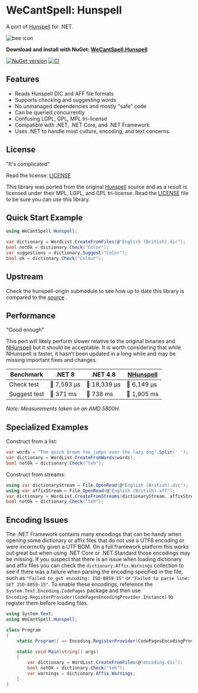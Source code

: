 # WeCantSpell: Hunspell

A port of [Hunspell](https://github.com/hunspell/hunspell) for .NET.

![bee icon](https://raw.githubusercontent.com/aarondandy/WeCantSpell.Hunspell/main/icon.png)

**Download and install with NuGet: [WeCantSpell.Hunspell](https://www.nuget.org/packages/WeCantSpell.Hunspell/)**

[![NuGet version](https://img.shields.io/nuget/v/WeCantSpell.Hunspell.svg?style=flat&label=nuget%3A%20WeCantSpell.Hunspell)](https://www.nuget.org/packages/WeCantSpell.Hunspell/)
[![CI](https://github.com/aarondandy/WeCantSpell.Hunspell/actions/workflows/ci.yml/badge.svg)](https://github.com/aarondandy/WeCantSpell.Hunspell/actions/workflows/ci.yml)

## Features

* Reads Hunspell DIC and AFF file formats
* Supports checking and suggesting words
* No unmanaged dependencies and mostly "safe" code
* Can be queried concurrently
* Confusing LGPL, GPL, MPL tri-license
* Compatible with .NET, .NET Core, and .NET Framework
* Uses .NET to handle most culture, encoding, and text concerns.

## License

"It's complicated"

Read the license: [LICENSE](license.txt)

This library was ported from the original [Hunspell](https://github.com/hunspell/hunspell) source
and as a result is licensed under their MPL, LGPL, and GPL tri-license. Read the [LICENSE](license.txt) file to be sure you can use this library.

## Quick Start Example

```csharp
using WeCantSpell.Hunspell;

var dictionary = WordList.CreateFromFiles(@"English (British).dic");
bool notOk = dictionary.Check("Color");
var suggestions = dictionary.Suggest("Color");
bool ok = dictionary.Check("Colour");
```

## Upstream

Check the hunspell-origin submodule to see how up to date this library is compared to the [source](https://github.com/hunspell/hunspell) .

## Performance

"Good enough"

This port will likely perform slower relative to the original binaries and [NHunspell](https://www.nuget.org/packages/NHunspell/) but it should be acceptable. It is worth considering that while NHunspell is faster, it hasn't been updated in a long while and may be missing important fixes and changes.

| Benchmark     | .NET 8       | .NET 4.8     | [NHunspell](https://www.nuget.org/packages/NHunspell/) |
|---------------|------------- |--------------|--------------|
| Check test    | 🐢 7,593 μs | 🐌 18,339 μs | 🐇 6,149 μs |
| Suggest test  | 🐇 371 ms   | 🐢 738 ms    | 🐌 1,905 ms |

_Note: Measurements taken on an AMD 5800H._

## Specialized Examples

Construct from a list:

```csharp
var words = "The quick brown fox jumps over the lazy dog".Split(' ');
var dictionary = WordList.CreateFromWords(words);
bool notOk = dictionary.Check("teh");
```

Construct from streams:

```csharp
using var dictionaryStream = File.OpenRead(@"English (British).dic");
using var affixStream = File.OpenRead(@"English (British).aff");
var dictionary = WordList.CreateFromStreams(dictionaryStream, affixStream);
bool notOk = dictionary.Check("teh");
```

## Encoding Issues

The .NET Framework contains many encodings that can be handy when opening some dictionary or affix files that do not use a UTF8 encoding or were incorrectly given a UTF BOM. On a full framework platform this works out great but when using .NET Core or .NET Standard those encodings may be missing. If you suspect that there is an issue when loading dictionary and affix files you can check the `dictionary.Affix.Warnings` collection to see if there was a failure when parsing the encoding specified in the file, such as `"Failed to get encoding: ISO-8859-15"` or `"Failed to parse line: SET ISO-8859-15"`. To enable these encodings, reference the `System.Text.Encoding.CodePages` package and then use `Encoding.RegisterProvider(CodePagesEncodingProvider.Instance)` to register them before loading files.

```csharp
using System.Text;
using WeCantSpell.Hunspell;

class Program
{
    static Program() => Encoding.RegisterProvider(CodePagesEncodingProvider.Instance);

    static void Main(string[] args)
    {
        var dictionary = WordList.CreateFromFiles(@"encoding.dic");
        bool notOk = dictionary.Check("teh");
        var warnings = dictionary.Affix.Warnings;
    }
}
```
